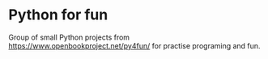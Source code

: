 # Python for fun

Group of small Python projects from https://www.openbookproject.net/py4fun/ for practise programing and fun.
